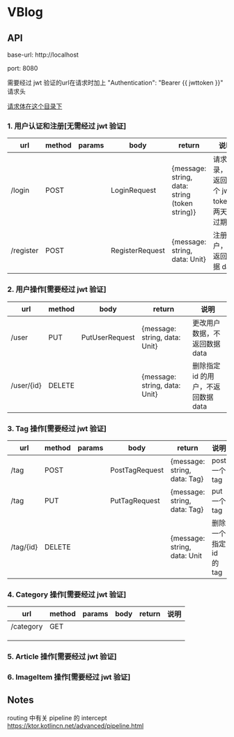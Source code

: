 # VBlog

## API

base-url: http://localhost

port: 8080

需要经过 jwt 验证的url在请求时加上 "Authentication": "Bearer {{ jwttoken }}" 请求头

[请求体在这个目录下](file://./src/main/kotlin/request)
### 1. 用户认证和注册[无需经过 jwt 验证]

| url       | method | params | body            | return                                         | 说明                         |
|-----------|--------|--------|-----------------|------------------------------------------------|----------------------------|
| /login    | POST   |        | LoginRequest    | {message: string, data: string (token string)} | 请求登录，并返回一个 jwt token，两天后过期 |
| /register | POST   |        | RegisterRequest | {message: string, data: Unit}                  | 注册用户，不返回数据 data            |

### 2. 用户操作[需要经过 jwt 验证]

| url        | method  | body           | return                        | 说明                     |
|------------|---------|----------------|----------------|-------------------------------|
| /user      | PUT     | PutUserRequest | {message: string, data: Unit} | 更改用户数据，不返回数据 data      |
| /user/{id} | DELETE |                | {message: string, data: Unit} | 删除指定 id 的用户，不返回数据 data |

### 3. Tag 操作[需要经过 jwt 验证]

| url       | method  | params | body           | return                       | 说明              |
|-----------|---------|--------|----------------|------------------------------|-----------------|
| /tag      | POST    |        | PostTagRequest | {message: string, data: Tag} | post 一个 tag     |
| /tag      | PUT     |        | PutTagRequest  | {message: string, data: Tag} | put 一个 tag      |
| /tag/{id} | DELETE  |        |                | {message: string, data: Unit | 删除一个指定 id 的 tag |

### 4. Category 操作[需要经过 jwt 验证]

| url       | method | params | body | return | 说明 |
|-----------|--------|--------|------|--------|----|
| /category | GET    |        |      |        |    |
|           |        |        |      |        |    |
|           |        |        |      |        |    |
|           |        |        |      |        |    |

### 5. Article 操作[需要经过 jwt 验证]

### 6. ImageItem 操作[需要经过 jwt 验证]
## Notes

routing  中有关 pipeline 的 intercept 
https://ktor.kotlincn.net/advanced/pipeline.html